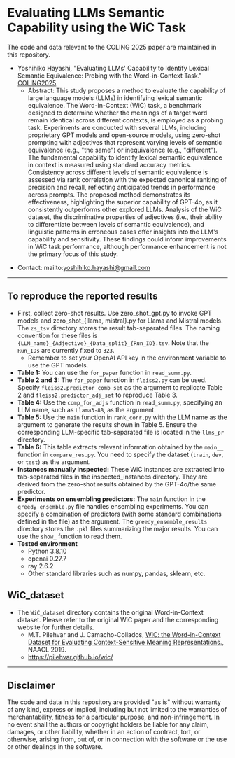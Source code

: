 # Evaluating LLMs Semantic Capability using the WiC Task
The code and data relevant to the COLING 2025 paper are maintained in this repository.
- Yoshihiko Hayashi, "Evaluating LLMs' Capability to Identify Lexical Semantic Equivalence: Probing with the Word-in-Context Task." [COLING2025](https://coling2025.org/)
    * Abstract: This study proposes a method to evaluate the capability of large language models (LLMs) in identifying lexical semantic equivalence. The Word-in-Context (WiC) task, a benchmark designed to determine whether the meanings of a target word remain identical across different contexts, is employed as a probing task. Experiments are conducted with several LLMs, including proprietary GPT models and open-source models, using zero-shot prompting with adjectives that represent varying levels of semantic equivalence (e.g., "the same") or inequivalence (e.g., "different"). The fundamental capability to identify lexical semantic equivalence in context is measured using standard accuracy metrics. Consistency across different levels of semantic equivalence is assessed via rank correlation with the expected canonical ranking of precision and recall, reflecting anticipated trends in performance across prompts. The proposed method demonstrates its effectiveness, highlighting the superior capability of GPT-4o, as it consistently outperforms other explored LLMs. Analysis of the WiC dataset, the discriminative properties of adjectives (i.e., their ability to differentiate between levels of semantic equivalence), and linguistic patterns in erroneous cases offer insights into the LLM's capability and sensitivity. These findings could inform improvements in WiC task performance, although performance enhancement is not the primary focus of this study.

* Contact: mailto:yoshihiko.hayashi@gmail.com

***
## To reproduce the reported results ##
* First, collect zero-shot results. Use zero_shot_gpt.py to invoke GPT models and zero_shot_{llama, mistral}.py for Llama and Mistral models. The `zs_tsv` directory stores the result tab-separated files. The naming convention for these files is `{LLM_name}_{Adjective}_{Data_split}_{Run_ID}.tsv`. Note that the `Run_IDs` are currently fixed to `323`.
    * Remember to set your OpenAI API key in the environment variable to use the GPT models.
* **Table 1:** You can use the `for_paper` function in `read_summ.py`.
* **Table 2 and 3:** The `for_paper` function in `fleiss2.py` can be used. Specify `fleiss2.predictor_comb_set` as the argument to replicate Table 2 and `fleiss2.predictor_adj_set` to reproduce Table 3.
* **Table 4:** Use the `comp_for_adjs` function in `read_summ.py`, specifying an LLM name, such as `Llama3-8B`, as the argument.
* **Table 5:** Use the `main` function in `rank_corr.py` with the LLM name as the argument to generate the results shown in Table 5. Ensure the corresponding LLM-specific tab-separated file is located in the `llms_pr` directory.
* **Table 6:** This table extracts relevant information obtained by the `main__` function in `compare_res.py`. You need to specify the dataset (`train`, `dev`, or `test`) as the argument.
* **Instances manually inspected:** These WiC instances are extracted into tab-separated files in the inspected_instances directory. They are derived from the zero-shot results obtained by the GPT-4o/the same predictor.
* **Experiments on ensembling predictors:** The `main` function in the `greedy_ensemble.py` file handles ensembling experiments. You can specify a combination of predictors (with some standard combinations defined in the file) as the argument. The `greedy_ensemble_results` directory stores the `.pkl` files summarizing the major results. You can use the `show_` function to read them.
* **Tested environment**
  * Python 3.8.10
  * openai 0.27.7
  * ray 2.6.2
  * Other standard libraries such as numpy, pandas, sklearn, etc.

## WiC_dataset 
* The `WiC_dataset` directory contains the original Word-in-Context dataset. Please refer to the original WiC paper and the corresponding website for further details.
  * M.T. Pilehvar and J. Camacho-Collados, [WiC: the Word-in-Context Dataset for Evaluating Context-Sensitive Meaning Representations.](https://aclanthology.org/N19-1128/), NAACL 2019.
  * https://pilehvar.github.io/wic/
  
***
## Disclaimer
The code and data in this repository are provided "as is" without warranty of any kind, express or implied, including but not limited to the warranties of merchantability, fitness for a particular purpose, and non-infringement. In no event shall the authors or copyright holders be liable for any claim, damages, or other liability, whether in an action of contract, tort, or otherwise, arising from, out of, or in connection with the software or the use or other dealings in the software.
